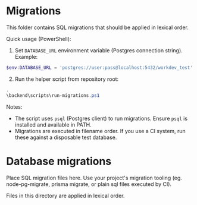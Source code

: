 # Migrations

This folder contains SQL migrations that should be applied in lexical order.

Quick usage (PowerShell):

1. Set `DATABASE_URL` environment variable (Postgres connection string). Example:

```powershell
$env:DATABASE_URL = 'postgres://user:pass@localhost:5432/workdev_test'
```

2. Run the helper script from repository root:

```powershell
.
\backend\scripts\run-migrations.ps1
```

Notes:
- The script uses `psql` (Postgres client) to run migrations. Ensure `psql` is installed and available in PATH.
- Migrations are executed in filename order. If you use a CI system, run these against a disposable test database.
# Database migrations

Place SQL migration files here. Use your project's migration tooling (eg. node-pg-migrate, prisma migrate, or plain sql files executed by CI).

Files in this directory are applied in lexical order.
